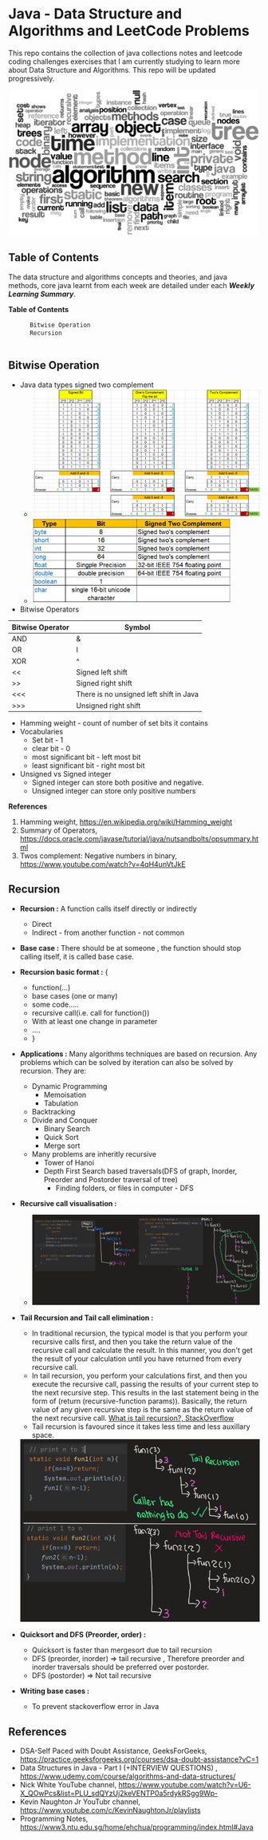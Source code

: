 # Java - Data Structure and Algorithms and LeetCode Problems

This repo contains the collection of java collections notes and leetcode coding challenges exercises that I am currently studying to learn more about Data Structure and Algorithms. This repo will be updated progressively.

<img src="./img/dsa.png" alt="Java Coding" width="600"/>

## Table of Contents 

The data structure and algorithms concepts and theories, and java methods, core java learnt from each week are detailed under each **_Weekly Learning Summary_**.

**Table of Contents**

```
      Bitwise Operation
      Recursion
      
```

## Bitwise Operation 

- Java data types signed two complement 
  - <img src="./img/bitwise_twoComplement.png" alt="bitwise_twoComplement" />
  
  - <img src="./img/bitwise_javaDataTypes.png" alt="bitwise_javaDataTypes" width = "400"/>
- Bitwise Operators 
  
| Bitwise Operator | Symbol | 
|---|---|
| AND | & | 
| OR | I |
|XOR | ^ |
| << | Signed left shift |
| >> | Signed right shift |
| <<< | There is no unsigned left shift in Java |
| >>> | Unsigned right shift |
- Hamming weight - count of number of set bits it contains 
- Vocabularies 
  - Set bit - 1
  - clear bit - 0
  - most significant bit - left most bit
  - least significant bit - right most bit 
- Unsigned vs Signed integer
  - Signed integer can store both positive and negative.
  - Unsigned integer can store only positive numbers 

**References**
1. Hamming weight, https://en.wikipedia.org/wiki/Hamming_weight
2. Summary of Operators, https://docs.oracle.com/javase/tutorial/java/nutsandbolts/opsummary.html
3. Twos complement: Negative numbers in binary, https://www.youtube.com/watch?v=4qH4unVtJkE

## Recursion

- **Recursion :** A function calls itself directly or indirectly 
  - Direct 
  - Indirect - from another function - not common 
- **Base case :** There should be at someone , the function should stop calling itself, it is called base case.
- **Recursion basic format :** {
  - function(...)
  - base cases (one or many)
  - some code.....
  - recursive call(i.e. call for function())
  - With at least one change in parameter 
  - ....
  - }
- **Applications :** Many algorithms techniques are based on recursion. Any problems which can be solved by iteration can also be solved by recursion. They are:
  - Dynamic Programming
    - Memoisation 
    - Tabulation 
  - Backtracking 
  - Divide and Conquer
    - Binary Search
    - Quick Sort 
    - Merge sort 
  - Many problems are inheritly recursive 
    - Tower of Hanoi
    - Depth First Search based traversals(DFS of graph, Inorder, Preorder and Postorder traversal of tree)
      - Finding folders, or files in computer - DFS 
- **Recursive call visualisation :**
  - <img src="./img/recursion_R3_recursive_tree.PNG" alt="recursion_R3_recursive_tree" />

- **Tail Recursion and Tail call elimination :** 
  - In traditional recursion, the typical model is that you perform your recursive calls first, and then you take the return value of the recursive call and calculate the result. In this manner, you don't get the result of your calculation until you have returned from every recursive call.
  - In tail recursion, you perform your calculations first, and then you execute the recursive call, passing the results of your current step to the next recursive step. This results in the last statement being in the form of (return (recursive-function params)). Basically, the return value of any given recursive step is the same as the return value of the next recursive call. [What is tail recursion?, StackOverflow](https://stackoverflow.com/questions/33923/what-is-tail-recursion)
  - Tail recursion is favoured since it takes less time and less auxillary space.

  <img src="./img/recursion_R7_tailRecursion.PNG" alt="tailRecursion" />

- **Quicksort and DFS (Preorder, order) :**
  - Quicksort is faster than mergesort due to tail recursion 
  - DFS (preorder, inorder) => tail recursive , Therefore preorder and inorder traversals should be preferred over postorder.
  - DFS (postorder) => Not tail recursive

- **Writing base cases :**
  - To prevent stackoverflow error in Java 


## References

- DSA-Self Paced with Doubt Assistance, GeeksForGeeks, https://practice.geeksforgeeks.org/courses/dsa-doubt-assistance?vC=1
- Data Structures in Java - Part I (+INTERVIEW QUESTIONS) , https://www.udemy.com/course/algorithms-and-data-structures/
- Nick White YouTube channel, https://www.youtube.com/watch?v=U6-X_QOwPcs&list=PLU_sdQYzUj2keVENTP0a5rdykRSgg9Wp-
- Kevin Naughton Jr YouTubr channel, https://www.youtube.com/c/KevinNaughtonJr/playlists
- Programming Notes, https://www3.ntu.edu.sg/home/ehchua/programming/index.html#Java

  
